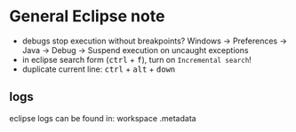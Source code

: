 # General Eclipse note

+ debugs stop execution without breakpoints? Windows -> Preferences -> Java -> Debug -> Suspend execution on uncaught exceptions
+ in eclipse search form (<kbd>ctrl</kbd> + <kbd>f</kbd>), turn on ```Incremental search```!
+ duplicate current line: <kbd>ctrl</kbd> + <kbd>alt</kbd> + <kbd>down</kbd>

## logs

eclipse logs can be found in: workspace .metadata

